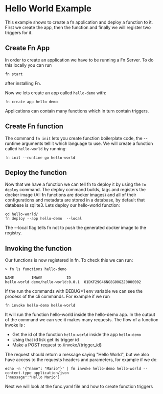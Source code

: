 # Hello World Example

This example shows to create a fn application and deploy a function to it.
First we create the app, then the function and finally we will register two triggers for it.

## Create Fn App
In order to create an application we have to be running a Fn Server. To do this locally you can run 
```
fn start
```
after installing Fn.

Now we lets create an app called `hello-demo` with:

```
fn create app hello-demo
```

Applications can contain many functions which in turn contain triggers.

## Create Fn function

The command `fn init` lets you create function boilerplate code, the --runtime arguments tell it which language to use.
We will create a function called `hello-world` by running:

```
fn init --runtime go hello-world
```

## Deploy the function

Now that we have a function we can tell fn to deploy it by using the `fn deploy` command. The deploy command builds, tags and registers the docker image (All fn functions are docker images)
and all of their configurations and metadata are stored in a database, by default that database is sqlite3. Lets deploy our hello-world function:

```
cd hello-world/
fn deploy --app hello-demo  --local
```

The --local flag tells fn not to push the generated docker image to the registry.

## Invoking the function

Our functions is now registered in fn. To check this we can run:
```
> fn ls functions hello-demo

NAME		IMAGE			ID
hello-world	demo/hello-world:0.0.1	01DKF29G46NG8G00GZJ0000002
```

If the run the commands with DEBUG=1 env variable we can see the process of the cli commands.
For example if we run

```
fn invoke hello-demo hello-world
```

It will run the function hello-world inside the hello-demo app.
In the output of the command we can see it makes many requests. The flow of a function invoke is :

* Get the id of the function `hello-world` inside the app `hello-demo`
* Using that id lisk get its trigger id
* Make a POST request to /invoke/{trigger_id}

The request should return a message saying "Hello World", but we also have access to the requests headers and parameters, for example if we do:

```
echo -n '{"name": "Mario"}' | fn invoke hello-demo hello-world --content-type application/json
{"message":"Hello Mario"}
```

Next we will look at the func.yaml file and how to create function triggers
